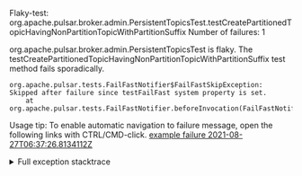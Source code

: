         
Flaky-test: org.apache.pulsar.broker.admin.PersistentTopicsTest.testCreatePartitionedTopicHavingNonPartitionTopicWithPartitionSuffix
Number of failures: 1

org.apache.pulsar.broker.admin.PersistentTopicsTest is flaky. The testCreatePartitionedTopicHavingNonPartitionTopicWithPartitionSuffix test method fails sporadically.

```
org.apache.pulsar.tests.FailFastNotifier$FailFastSkipException: Skipped after failure since testFailFast system property is set.
	at org.apache.pulsar.tests.FailFastNotifier.beforeInvocation(FailFastNotifier.java:88)

```

Usage tip: To enable automatic navigation to failure message, open the following links with CTRL/CMD-click.
[example failure 2021-08-27T06:37:26.8134112Z](https://github.com/apache/pulsar/runs/3440411059?check_suite_focus=true#step:9:899)


<details>
<summary>Full exception stacktrace</summary>
<code><pre>
org.apache.pulsar.tests.FailFastNotifier$FailFastSkipException: Skipped after failure since testFailFast system property is set.
	at org.apache.pulsar.tests.FailFastNotifier.beforeInvocation(FailFastNotifier.java:88)

</pre></code>
</details>


